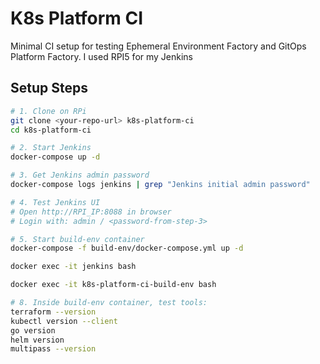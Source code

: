 # K8s Platform CI

Minimal CI setup for testing Ephemeral Environment Factory and GitOps Platform Factory. I used RPI5 for my Jenkins

## Setup Steps

```bash
# 1. Clone on RPi
git clone <your-repo-url> k8s-platform-ci
cd k8s-platform-ci

# 2. Start Jenkins
docker-compose up -d

# 3. Get Jenkins admin password
docker-compose logs jenkins | grep "Jenkins initial admin password"

# 4. Test Jenkins UI
# Open http://RPI_IP:8088 in browser
# Login with: admin / <password-from-step-3>

# 5. Start build-env container
docker-compose -f build-env/docker-compose.yml up -d

docker exec -it jenkins bash

docker exec -it k8s-platform-ci-build-env bash

# 8. Inside build-env container, test tools:
terraform --version
kubectl version --client
go version
helm version
multipass --version
```
